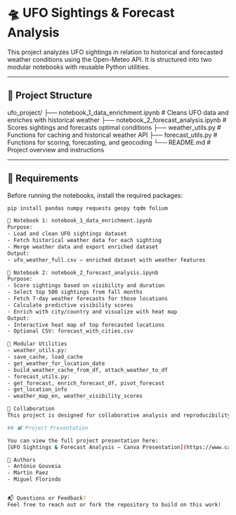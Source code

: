 # 🛸 UFO Sightings & Forecast Analysis

This project analyzes UFO sightings in relation to historical and forecasted weather conditions using the Open-Meteo API. It is structured into two modular notebooks with reusable Python utilities.

---

## 📁 Project Structure
ufo_project/ ├── notebook_1_data_enrichment.ipynb     # Cleans UFO data and enriches with historical weather ├── notebook_2_forecast_analysis.ipynb   # Scores sightings and forecasts optimal conditions ├── weather_utils.py                     # Functions for caching and historical weather API ├── forecast_utils.py                    # Functions for scoring, forecasting, and geocoding └── README.md                            # Project overview and instructions


---

## 🧪 Requirements

Before running the notebooks, install the required packages:

```bash
pip install pandas numpy requests geopy tqdm folium

📓 Notebook 1: notebook_1_data_enrichment.ipynb
Purpose:
- Load and clean UFO sightings dataset
- Fetch historical weather data for each sighting
- Merge weather data and export enriched dataset
Output:
- ufo_weather_full.csv — enriched dataset with weather features

📓 Notebook 2: notebook_2_forecast_analysis.ipynb
Purpose:
- Score sightings based on visibility and duration
- Select top 500 sightings from fall months
- Fetch 7-day weather forecasts for those locations
- Calculate predictive visibility scores
- Enrich with city/country and visualize with heat map
Output:
- Interactive heat map of top forecasted locations
- Optional CSV: forecast_with_cities.csv

🧩 Modular Utilities
- weather_utils.py:
- save_cache, load_cache
- get_weather_for_location_date
- build_weather_cache_from_df, attach_weather_to_df
- forecast_utils.py:
- get_forecast, enrich_forecast_df, pivot_forecast
- get_location_info
- weather_map_en, weather_visibility_scores

👥 Collaboration
This project is designed for collaborative analysis and reproducibility. All code is modular, documented, and ready for team sharing.

## 📽️ Project Presentation

You can view the full project presentation here:  
[UFO Sightings & Forecast Analysis — Canva Presentation](https://www.canva.com/design/DAG1fV_s9to/1CI9lOwQ2Z0MuaFpfgnZuA/edit?utm_content=DAG1fV_s9to&utm_campaign=designshare&utm_medium=link2&utm_source=sharebutton)

👥 Authors
- António Gouveia
- Martín Paez
- Miguel Florindo


📬 Questions or Feedback?
Feel free to reach out or fork the repository to build on this work!


